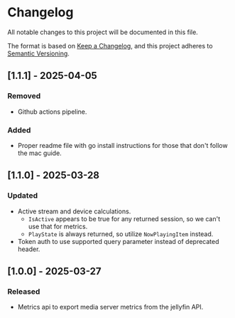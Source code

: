 # Changelog

All notable changes to this project will be documented in this file.

The format is based on [Keep a Changelog](https://keepachangelog.com/en/1.0.0/),
and this project adheres to [Semantic Versioning](https://semver.org/spec/v2.0.0.html).

## [1.1.1] - 2025-04-05
### Removed
- Github actions pipeline.
### Added
- Proper readme file with go install instructions for those that don't follow the mac guide. 

## [1.1.0] - 2025-03-28
### Updated
- Active stream and device calculations. 
  * `IsActive` appears to be true for any returned session, so we can't use that for metrics.
  * `PlayState` is always returned, so utilize `NowPlayingItem` instead.
- Token auth to use supported query parameter instead of deprecated header. 

## [1.0.0] - 2025-03-27
### Released
- Metrics api to export media server metrics from the jellyfin API.
